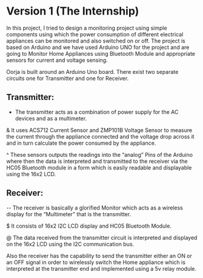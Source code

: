 # Version 1 (The Internship)

In this project, I tried to design a monitoring project using simple components using which the power consumption of different electrical appliances can be monitored and also switched on or off. The project is based on Arduino and we have used Arduino UNO for the project and are going to Monitor Home Appliances using Bluetooth Module and appropriate sensors for current and voltage sensing. 

Oorja is built around an Arduino Uno board. There exist two separate circuits one for Transmitter and one for Receiver.

## Transmitter:

* The transmitter acts as a combination of power supply for the AC devices and as a multimeter.

& It uses ACS712 Current Sensor and ZMP101B Voltage Sensor to measure the current through the appliance connected and the voltage drop across it and in turn calculate the power consumed by the appliance.

^ These sensors outputs the readings into the “analog” Pins of the Arduino where then the data is interpreted and transmitted to the receiver via the HC05 Bluetooth module in a form which is easily readable and displayable using the 16x2 LCD.

## Receiver:

-- The receiver is basically a glorified Monitor which acts as a wireless display for the “Multimeter” that is the transmitter.

$ It consists of 16x2 I2C LCD display and HC05 Bluetooth Module.

@ The data received from the transmitter circuit is interpreted and displayed on the 16x2 LCD using the I2C communication bus.


Also the receiver has the capability to send the transmitter either an ON or an OFF signal in order to wirelessly switch the Home appliance which is interpreted at the transmitter end and implemented using a 5v relay module.

